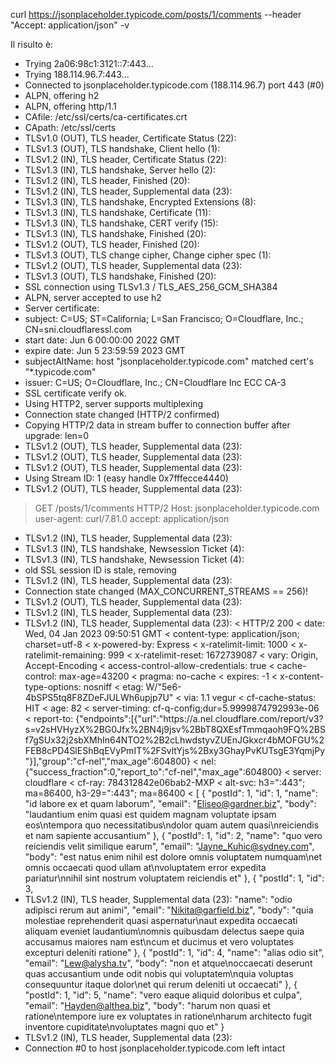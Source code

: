 curl https://jsonplaceholder.typicode.com/posts/1/comments --header "Accept: application/json" -v

Il risulto è:

*   Trying 2a06:98c1:3121::7:443...
*   Trying 188.114.96.7:443...
* Connected to jsonplaceholder.typicode.com (188.114.96.7) port 443 (#0)
* ALPN, offering h2
* ALPN, offering http/1.1
*  CAfile: /etc/ssl/certs/ca-certificates.crt
*  CApath: /etc/ssl/certs
* TLSv1.0 (OUT), TLS header, Certificate Status (22):
* TLSv1.3 (OUT), TLS handshake, Client hello (1):
* TLSv1.2 (IN), TLS header, Certificate Status (22):
* TLSv1.3 (IN), TLS handshake, Server hello (2):
* TLSv1.2 (IN), TLS header, Finished (20):
* TLSv1.2 (IN), TLS header, Supplemental data (23):
* TLSv1.3 (IN), TLS handshake, Encrypted Extensions (8):
* TLSv1.3 (IN), TLS handshake, Certificate (11):
* TLSv1.3 (IN), TLS handshake, CERT verify (15):
* TLSv1.3 (IN), TLS handshake, Finished (20):
* TLSv1.2 (OUT), TLS header, Finished (20):
* TLSv1.3 (OUT), TLS change cipher, Change cipher spec (1):
* TLSv1.2 (OUT), TLS header, Supplemental data (23):
* TLSv1.3 (OUT), TLS handshake, Finished (20):
* SSL connection using TLSv1.3 / TLS_AES_256_GCM_SHA384
* ALPN, server accepted to use h2
* Server certificate:
*  subject: C=US; ST=California; L=San Francisco; O=Cloudflare, Inc.; CN=sni.cloudflaressl.com
*  start date: Jun  6 00:00:00 2022 GMT
*  expire date: Jun  5 23:59:59 2023 GMT
*  subjectAltName: host "jsonplaceholder.typicode.com" matched cert's "*.typicode.com"
*  issuer: C=US; O=Cloudflare, Inc.; CN=Cloudflare Inc ECC CA-3
*  SSL certificate verify ok.
* Using HTTP2, server supports multiplexing
* Connection state changed (HTTP/2 confirmed)
* Copying HTTP/2 data in stream buffer to connection buffer after upgrade: len=0
* TLSv1.2 (OUT), TLS header, Supplemental data (23):
* TLSv1.2 (OUT), TLS header, Supplemental data (23):
* TLSv1.2 (OUT), TLS header, Supplemental data (23):
* Using Stream ID: 1 (easy handle 0x7fffecce4440)
* TLSv1.2 (OUT), TLS header, Supplemental data (23):
> GET /posts/1/comments HTTP/2
> Host: jsonplaceholder.typicode.com
> user-agent: curl/7.81.0
> accept: application/json
>
* TLSv1.2 (IN), TLS header, Supplemental data (23):
* TLSv1.3 (IN), TLS handshake, Newsession Ticket (4):
* TLSv1.3 (IN), TLS handshake, Newsession Ticket (4):
* old SSL session ID is stale, removing
* TLSv1.2 (IN), TLS header, Supplemental data (23):
* Connection state changed (MAX_CONCURRENT_STREAMS == 256)!
* TLSv1.2 (OUT), TLS header, Supplemental data (23):
* TLSv1.2 (IN), TLS header, Supplemental data (23):
* TLSv1.2 (IN), TLS header, Supplemental data (23):
< HTTP/2 200
< date: Wed, 04 Jan 2023 09:50:51 GMT
< content-type: application/json; charset=utf-8
< x-powered-by: Express
< x-ratelimit-limit: 1000
< x-ratelimit-remaining: 999
< x-ratelimit-reset: 1672739087
< vary: Origin, Accept-Encoding
< access-control-allow-credentials: true
< cache-control: max-age=43200
< pragma: no-cache
< expires: -1
< x-content-type-options: nosniff
< etag: W/"5e6-4bSPS5tq8F8ZDeFJULWh6upjp7U"
< via: 1.1 vegur
< cf-cache-status: HIT
< age: 82
< server-timing: cf-q-config;dur=5.9999874792993e-06
< report-to: {"endpoints":[{"url":"https:\/\/a.nel.cloudflare.com\/report\/v3?s=v2sHVHyzX%2BG0Jfx%2BN4j9jsv%2BbT8QXEsfTmmqaoh9FQ%2BSf7gSUx32j2sbXMhIn64NTO2%2B2cLhwdstyvZUEnJGkxcr4bMOFGU%2FEB8cPD4SlEShBqEVyPmIT%2FSvltYjs%2Bxy3GhayPvKUTsgE3YqmjPy"}],"group":"cf-nel","max_age":604800}
< nel: {"success_fraction":0,"report_to":"cf-nel","max_age":604800}
< server: cloudflare
< cf-ray: 784312842e06bab2-MXP
< alt-svc: h3=":443"; ma=86400, h3-29=":443"; ma=86400
<
[
  {
    "postId": 1,
    "id": 1,
    "name": "id labore ex et quam laborum",
    "email": "Eliseo@gardner.biz",
    "body": "laudantium enim quasi est quidem magnam voluptate ipsam eos\ntempora quo necessitatibus\ndolor quam autem quasi\nreiciendis et nam sapiente accusantium"
  },
  {
    "postId": 1,
    "id": 2,
    "name": "quo vero reiciendis velit similique earum",
    "email": "Jayne_Kuhic@sydney.com",
    "body": "est natus enim nihil est dolore omnis voluptatem numquam\net omnis occaecati quod ullam at\nvoluptatem error expedita pariatur\nnihil sint nostrum voluptatem reiciendis et"
  },
  {
    "postId": 1,
    "id": 3,
* TLSv1.2 (IN), TLS header, Supplemental data (23):
    "name": "odio adipisci rerum aut animi",
    "email": "Nikita@garfield.biz",
    "body": "quia molestiae reprehenderit quasi aspernatur\naut expedita occaecati aliquam eveniet laudantium\nomnis quibusdam delectus saepe quia accusamus maiores nam est\ncum et ducimus et vero voluptates excepturi deleniti ratione"
  },
  {
    "postId": 1,
    "id": 4,
    "name": "alias odio sit",
    "email": "Lew@alysha.tv",
    "body": "non et atque\noccaecati deserunt quas accusantium unde odit nobis qui voluptatem\nquia voluptas consequuntur itaque dolor\net qui rerum deleniti ut occaecati"
  },
  {
    "postId": 1,
    "id": 5,
    "name": "vero eaque aliquid doloribus et culpa",
    "email": "Hayden@althea.biz",
    "body": "harum non quasi et ratione\ntempore iure ex voluptates in ratione\nharum architecto fugit inventore cupiditate\nvoluptates magni quo et"
  }
* TLSv1.2 (IN), TLS header, Supplemental data (23):
* Connection #0 to host jsonplaceholder.typicode.com left intact
